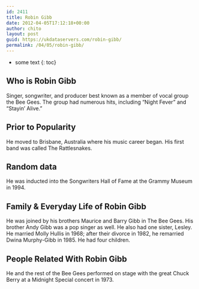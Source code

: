 ```yaml
---
id: 2411
title: Robin Gibb
date: 2012-04-05T17:12:18+00:00
author: chito
layout: post
guid: https://ukdataservers.com/robin-gibb/
permalink: /04/05/robin-gibb/
---
```


* some text
{: toc}
          
          
## Who is  Robin Gibb
                  
                  
                  
Singer, songwriter, and producer best known as a member of vocal group the Bee Gees. The group had numerous hits, including &#8220;Night Fever&#8221; and &#8220;Stayin&#8217; Alive.&#8221;
                  
                
                
                
## Prior to Popularity 
                  
                  
                  
He moved to Brisbane, Australia where his music career began. His first band was called The Rattlesnakes.
                  
                
                
                
## Random data 
                  
                  
                  
He was inducted into the Songwriters Hall of Fame at the Grammy Museum in 1994.
                  
                
                
                
## Family & Everyday Life of Robin Gibb
                  
                  
                  
He was joined by his brothers Maurice and Barry Gibb in The Bee Gees. His brother Andy Gibb was a pop singer as well. He also had one sister, Lesley. He married Molly Hullis in 1968; after their divorce in 1982, he remarried Dwina Murphy-Gibb in 1985. He had four children. 
                  
                
                
                
## People Related With  Robin Gibb
                  
                  
                  
He and the rest of the Bee Gees performed on stage with the great Chuck Berry at a Midnight Special concert in 1973. 
                  
                
              
            
          
          
          
    
    
  
